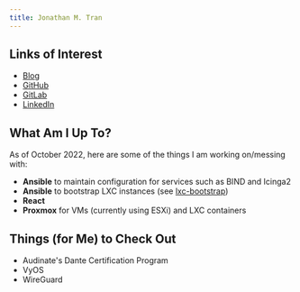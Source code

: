 ```yaml
---
title: Jonathan M. Tran
---
```


## Links of Interest

* [Blog](https://blog.jonathanmtran.com)
* [GitHub](https://www.github.com/jonathanmtran)
* [GitLab](https://gitlab.com/jonathanmtran)
* [LinkedIn](https://www.linkedin.com/in/jonathanmtran)

## What Am I Up To?

As of October 2022, here are some of the things I am working on/messing with:

* **Ansible** to maintain configuration for services such as BIND and Icinga2
* **Ansible** to bootstrap LXC instances (see [lxc-bootstrap](https://github.com/jonathanmtran/lxc-bootstrap))
* **React**
* **Proxmox** for VMs (currently using ESXi) and LXC containers

## Things (for Me) to Check Out

* Audinate's Dante Certification Program
* VyOS
* WireGuard
